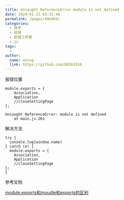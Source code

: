 ```yaml
---
title: Uncaught ReferenceError module is not defined
date: 2024-01-21 03:32:46
permalink: /pages/49ed64/
categories:
  - 技术
  - 前端
  - 前端三件套
  - js
tags:
  - 
author: 
  name: aXing
  link: https://github.com/08163356
---
```

报错位置

```
module.exports = {
    Association,
	Application
	//closeSettingPage
};
```

```
Uncaught ReferenceError: module is not defined
    at main.js:261
```

解决方法

```
try {
  console.log(window.name)
} catch (e) {
  module.exports = {
    Association,
	Application
	//closeSettingPage
};
}
```

参考文档

[ module.exports和moudle和exports的区别](https://blog.csdn.net/flyingpig2016/article/details/52968538)